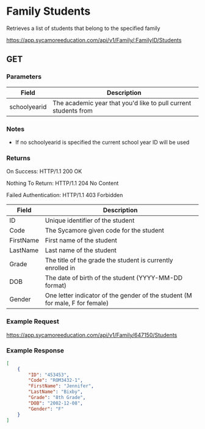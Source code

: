 # Family Students

Retrieves a list of students that belong to the specified family

https://app.sycamoreeducation.com/api/v1/Family/:FamilyID/Students

## GET

### Parameters

| Field | Description |
|-------|-------------|
| schoolyearid | The academic year that you'd like to pull current students from |

### Notes
- If no schoolyearid is specified the current school year ID will be used

### Returns

On Success: HTTP/1.1 200 OK

Nothing To Return: HTTP/1.1 204 No Content

Failed Authentication:  HTTP/1.1 403 Forbidden

| Field      | Description |
|------------|-------------|
| ID | Unique identifier of the student |
| Code | 	The Sycamore given code for the student |
| FirstName | 	First name of the student |
| LastName | 	Last name of the student |
| Grade |	The title of the grade the student is currently enrolled in |
| DOB |	The date of birth of the student (YYYY-MM-DD format) |
| Gender | 	One letter indicator of the gender of the student (M for male, F for female) |

### Example Request

https://app.sycamoreeducation.com/api/v1/Family/647150/Students

### Example Response
```json
[
    {
        "ID": "453453",
        "Code": "ROM3432-1",
        "FirstName": "Jennifer",
        "LastName": "Bixby",
        "Grade": "8th Grade",
        "DOB": "2002-12-08",
        "Gender": "F"
    }
]
```